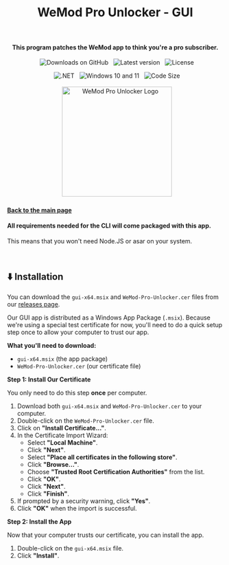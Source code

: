 <div align="center">
  <h1>WeMod Pro Unlocker - GUI</h1>
  <h4>This program patches the WeMod app to think you're a pro subscriber.</h4>
  <img src="https://img.shields.io/github/downloads/LIADPRODUCTIONS/wemod-pro-unlocker/total" alt="Downloads on GitHub">
  <img src="https://img.shields.io/github/v/release/LIADPRODUCTIONS/wemod-pro-unlocker.svg" alt="Latest version">
  <img src="https://img.shields.io/crates/l/wemod-pro-unlocker?color=green" alt="License">

  <img src="https://img.shields.io/badge/.NET-512BD4?logo=dotnet" alt=".NET">
  <img src="https://img.shields.io/badge/Windows-10+11-0078D4?logo=windows-11" alt="Windows 10 and 11">
  <img src="https://img.shields.io/github/languages/code-size/LIADPRODUCTIONS/wemod-pro-unlocker?color=yellow" alt="Code Size"><br/><br/>
  <img width="256" src="https://user-images.githubusercontent.com/110846042/204567385-4df3007c-7a63-40fd-9feb-f9f36aa43030.png" alt="WeMod Pro Unlocker Logo">
</div>

#### [Back to the main page](../README.md)

#### All requirements needed for the CLI will come packaged with this app.
This means that you won't need Node.JS or asar on your system.

<br/>

## ⬇️ Installation

You can download the `gui-x64.msix` and `WeMod-Pro-Unlocker.cer` files from our [releases page](https://github.com/LIADPRODUCTIONS/wemod-pro-unlocker/releases).

Our GUI app is distributed as a Windows App Package (`.msix`). Because we're using a special test certificate for now, you'll need to do a quick setup step once to allow your computer to trust our app.

**What you'll need to download:**

* `gui-x64.msix` (the app package)
* `WeMod-Pro-Unlocker.cer` (our certificate file)

**Step 1: Install Our Certificate**

You only need to do this step **once** per computer.

1.  Download both `gui-x64.msix` and `WeMod-Pro-Unlocker.cer` to your computer.
2.  Double-click on the `WeMod-Pro-Unlocker.cer` file.
3.  Click on **"Install Certificate..."**.
4.  In the Certificate Import Wizard:
    * Select **"Local Machine"**.
    * Click **"Next"**.
    * Select **"Place all certificates in the following store"**.
    * Click **"Browse..."**.
    * Choose **"Trusted Root Certification Authorities"** from the list.
    * Click **"OK"**.
    * Click **"Next"**.
    * Click **"Finish"**.
5.  If prompted by a security warning, click **"Yes"**.
6.  Click **"OK"** when the import is successful.

**Step 2: Install the App**

Now that your computer trusts our certificate, you can install the app.

1.  Double-click on the `gui-x64.msix` file.
2.  Click **"Install"**.

<br/>
